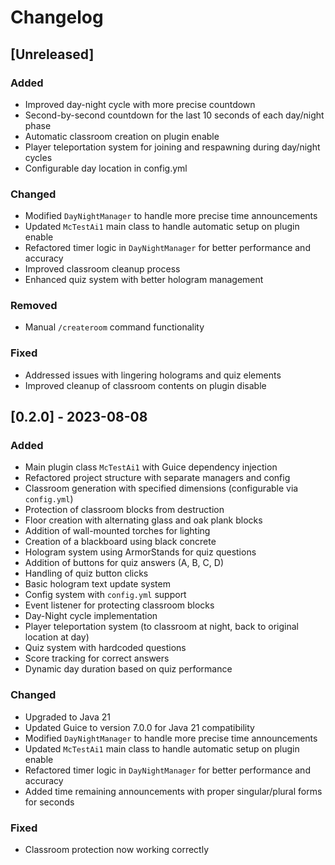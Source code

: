 # Changelog

## [Unreleased]

### Added
- Improved day-night cycle with more precise countdown
- Second-by-second countdown for the last 10 seconds of each day/night phase
- Automatic classroom creation on plugin enable
- Player teleportation system for joining and respawning during day/night cycles
- Configurable day location in config.yml

### Changed
- Modified `DayNightManager` to handle more precise time announcements
- Updated `McTestAi1` main class to handle automatic setup on plugin enable
- Refactored timer logic in `DayNightManager` for better performance and accuracy
- Improved classroom cleanup process
- Enhanced quiz system with better hologram management

### Removed
- Manual `/createroom` command functionality

### Fixed
- Addressed issues with lingering holograms and quiz elements
- Improved cleanup of classroom contents on plugin disable

## [0.2.0] - 2023-08-08

### Added
- Main plugin class `McTestAi1` with Guice dependency injection
- Refactored project structure with separate managers and config
- Classroom generation with specified dimensions (configurable via `config.yml`)
- Protection of classroom blocks from destruction
- Floor creation with alternating glass and oak plank blocks
- Addition of wall-mounted torches for lighting
- Creation of a blackboard using black concrete
- Hologram system using ArmorStands for quiz questions
- Addition of buttons for quiz answers (A, B, C, D)
- Handling of quiz button clicks
- Basic hologram text update system
- Config system with `config.yml` support
- Event listener for protecting classroom blocks
- Day-Night cycle implementation
- Player teleportation system (to classroom at night, back to original location at day)
- Quiz system with hardcoded questions
- Score tracking for correct answers
- Dynamic day duration based on quiz performance

### Changed
- Upgraded to Java 21
- Updated Guice to version 7.0.0 for Java 21 compatibility
- Modified `DayNightManager` to handle more precise time announcements
- Updated `McTestAi1` main class to handle automatic setup on plugin enable
- Refactored timer logic in `DayNightManager` for better performance and accuracy
- Added time remaining announcements with proper singular/plural forms for seconds

### Fixed
- Classroom protection now working correctly